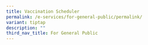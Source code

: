 ```yaml
---
title: Vaccination Scheduler
permalink: /e-services/for-general-public/permalink/
variant: tiptap
description: ""
third_nav_title: For General Public
---
```

